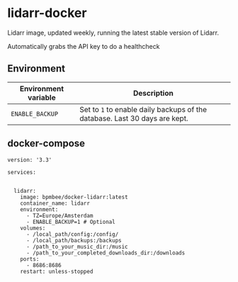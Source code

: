 # lidarr-docker

Lidarr image, updated weekly, running the latest stable version of Lidarr. 

Automatically grabs the API key to do a healthcheck

## Environment

| Environment variable | Description |
| --- | --- |
| `ENABLE_BACKUP` | Set to `1` to enable daily backups of the database. Last 30 days are kept. |

## docker-compose

```
version: '3.3'

services:


  lidarr:
    image: bpmbee/docker-lidarr:latest
    container_name: lidarr
    environment:
      - TZ=Europe/Amsterdam
      - ENABLE_BACKUP=1 # Optional
    volumes:
      - /local_path/config:/config/
      - /local_path/backups:/backups
      - /path_to_your_music_dir:/music
      - /path_to_your_completed_downloads_dir:/downloads
    ports:
      - 8686:8686
    restart: unless-stopped
```
